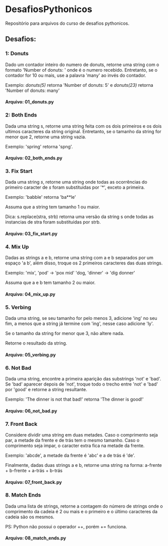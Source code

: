 # DesafiosPythonicos
Repositório para arquivos do curso de desafios pythonicos.

## Desafios:

### 1: Donuts

Dado um contador inteiro do numero de donuts, retorne uma string com o formato 'Number of donuts: <count>' onde <count> é o numero recebido. Entretanto, se o contador for 10 ou mais, use a palavra 'many' ao invés do contador. 
  
  Exemplo: _donuts(5)_ retorna 'Number of donuts: 5'
e _donuts(23)_ retorna 'Number of donuts: many'

#### Arquivo: 01_donuts.py


### 2: Both Ends

Dada uma string s, retorne uma string feita com os dois primeiros e os dois ultimos caracteres da string original. Entretanto, se o tamanho da string
for menor que 2, retorne uma string vazia.

Exemplo: 'spring' retorna 'spng'. 

#### Arquivo: 02_both_ends.py

### 3. Fix Start

Dada uma string _s_, retorne uma string onde todas as ocorrências do primeiro caracter de _s_ foram substituidas por '*', exceto a primeira.

Exemplo: 'babble' retorna 'ba**le'

Assuma que a string tem tamanho 1 ou maior.

Dica: s.replace(stra, strb) retorna uma versão da string s
onde todas as instancias de stra foram substituidas por strb.

#### Arquivo: 03_fix_start.py

### 4. Mix Up

Dadas as strings a e b, retorne uma string com a e b separados por um espaço 'a b', além disso, troque os 2 primeiros caracteres
das duas strings.


Exemplo:
    'mix', 'pod' -> 'pox mid'
    'dog, 'dinner' -> 'dig donner'

Assuma que a e b tem tamanho 2 ou maior.


#### Arquivo: 04_mix_up.py

### 5. Verbing

Dada uma string, se seu tamanho for pelo menos 3, adicione 'ing' no seu fim, a menos que a string já termine com 'ing', nesse caso adicione 'ly'.

Se o tamanho da string for menor que 3, não altere nada.

Retorne o resultado da string.

#### Arquivo: 05_verbing.py


### 6. Not Bad

Dada uma string, encontre a primeira aparição das substrings 'not' e 'bad'. Se 'bad' aparecer depois de 'not', troque todo o trecho entre 'not' e 'bad' por 'good' e retorne a string resultante.

Exemplo: 'The dinner is not that bad!' retorna 'The dinner is good!'

#### Arquivo: 06_not_bad.py

### 7. Front Back

Considere dividir uma string em duas metades. Caso o comprimento seja par, a metade da frente e de trás tem o mesmo tamanho. Caso o comprimento seja impar, o caracter extra fica na metade da frente.

Exemplo: 'abcde', a metade da frente é 'abc' e a de trás é 'de'.

Finalmente, dadas duas strings a e b, retorne uma string na forma:
a-frente + b-frente + a-trás + b-trás

#### Arquivo: 07_front_back.py

### 8. Match Ends

Dada uma lista de strings, retorne a contagem do número de strings onde o comprimento da cadeia é 2 ou mais e o primeiro e o último caracteres da cadeia são os mesmos.

PS: Python não possui o operador ++, porém += funciona.

#### Arquivo: 08_match_ends.py